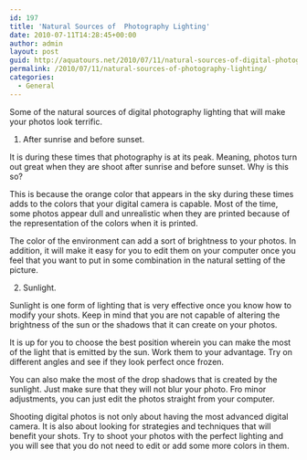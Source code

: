 ```yaml
---
id: 197
title: 'Natural Sources of  Photography Lighting'
date: 2010-07-11T14:28:45+00:00
author: admin
layout: post
guid: http://aquatours.net/2010/07/11/natural-sources-of-digital-photography-lighting/
permalink: /2010/07/11/natural-sources-of-photography-lighting/
categories:
  - General
---
```

Some of the natural sources of digital photography lighting that will make your photos look terrific.

1. After sunrise and before sunset. 

It is during these times that photography is at its peak. Meaning, photos turn out great when they are shoot after sunrise and before sunset. Why is this so?

This is because the orange color that appears in the sky during these times adds to the colors that your digital camera is capable. Most of the time, some photos appear dull and unrealistic when they are printed because of the representation of the colors when it is printed. 

The color of the environment can add a sort of brightness to your photos. In addition, it will make it easy for you to edit them on your computer once you feel that you want to put in some combination in the natural setting of the picture. 

2. Sunlight. 

Sunlight is one form of lighting that is very effective once you know how to modify your shots. Keep in mind that you are not capable of altering the brightness of the sun or the shadows that it can create on your photos. 

It is up for you to choose the best position wherein you can make the most of the light that is emitted by the sun. Work them to your advantage. Try on different angles and see if they look perfect once frozen. 

You can also make the most of the drop shadows that is created by the sunlight. Just make sure that they will not blur your photo. Fro minor adjustments, you can just edit the photos straight from your computer. 

Shooting digital photos is not only about having the most advanced digital camera. It is also about looking for strategies and techniques that will benefit your shots. Try to shoot your photos with the perfect lighting and you will see that you do not need to edit or add some more colors in them.
